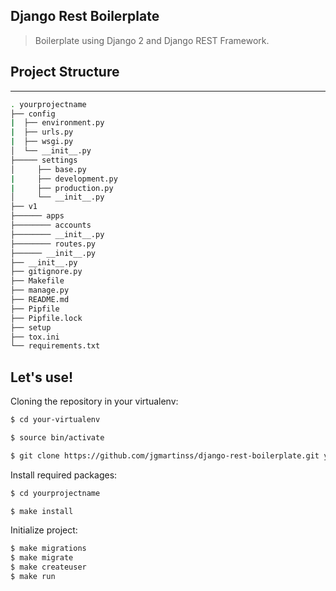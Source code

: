 ## Django Rest Boilerplate

> Boilerplate using Django 2 and Django REST Framework.


## Project Structure

--------

  ```sh
  . yourprojectname
  ├── config
  |  ├── environment.py      
  |  ├── urls.py
  |  ├── wsgi.py
  │  └── __init__.py                
  ├───── settings
  │     ├── base.py
  |     ├── development.py
  |     ├── production.py   
  │     └── __init__.py   
  ├── v1                    
  ├────── apps
  ├──────── accounts
  ├──────── __init__.py
  ├──────── routes.py
  ├────── __init__.py
  ├── __init__.py
  ├── gitignore.py
  ├── Makefile
  ├── manage.py
  ├── README.md
  ├── Pipfile
  ├── Pipfile.lock
  ├── setup
  ├── tox.ini
  └── requirements.txt
  ```

## Let's use!

Cloning the repository in your virtualenv:

```sh
$ cd your-virtualenv

$ source bin/activate

$ git clone https://github.com/jgmartinss/django-rest-boilerplate.git yourprojectname
```

Install required packages:

```sh
$ cd yourprojectname

$ make install
```

Initialize project:
```sh
$ make migrations
$ make migrate
$ make createuser
$ make run
```
